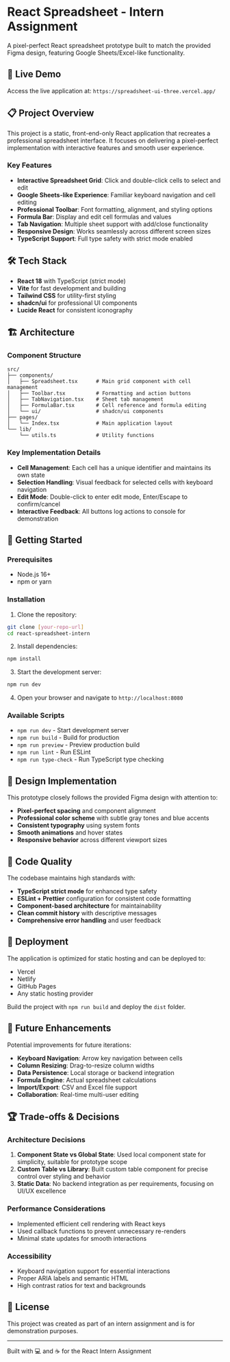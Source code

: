# React Spreadsheet - Intern Assignment

A pixel-perfect React spreadsheet prototype built to match the provided Figma design, featuring Google Sheets/Excel-like functionality.

## 🚀 Live Demo

Access the live application at: `https://spreadsheet-ui-three.vercel.app/`

## 📋 Project Overview

This project is a static, front-end-only React application that recreates a professional spreadsheet interface. It focuses on delivering a pixel-perfect implementation with interactive features and smooth user experience.

### Key Features

- **Interactive Spreadsheet Grid**: Click and double-click cells to select and edit
- **Google Sheets-like Experience**: Familiar keyboard navigation and cell editing
- **Professional Toolbar**: Font formatting, alignment, and styling options
- **Formula Bar**: Display and edit cell formulas and values
- **Tab Navigation**: Multiple sheet support with add/close functionality
- **Responsive Design**: Works seamlessly across different screen sizes
- **TypeScript Support**: Full type safety with strict mode enabled

## 🛠 Tech Stack

- **React 18** with TypeScript (strict mode)
- **Vite** for fast development and building
- **Tailwind CSS** for utility-first styling
- **shadcn/ui** for professional UI components
- **Lucide React** for consistent iconography

## 🏗 Architecture

### Component Structure
```
src/
├── components/
│   ├── Spreadsheet.tsx      # Main grid component with cell management
│   ├── Toolbar.tsx          # Formatting and action buttons
│   ├── TabNavigation.tsx    # Sheet tab management
│   ├── FormulaBar.tsx       # Cell reference and formula editing
│   └── ui/                  # shadcn/ui components
├── pages/
│   └── Index.tsx            # Main application layout
└── lib/
    └── utils.ts             # Utility functions
```

### Key Implementation Details

- **Cell Management**: Each cell has a unique identifier and maintains its own state
- **Selection Handling**: Visual feedback for selected cells with keyboard navigation
- **Edit Mode**: Double-click to enter edit mode, Enter/Escape to confirm/cancel
- **Interactive Feedback**: All buttons log actions to console for demonstration

## 🚀 Getting Started

### Prerequisites
- Node.js 16+ 
- npm or yarn

### Installation

1. Clone the repository:
```bash
git clone [your-repo-url]
cd react-spreadsheet-intern
```

2. Install dependencies:
```bash
npm install
```

3. Start the development server:
```bash
npm run dev
```

4. Open your browser and navigate to `http://localhost:8080`

### Available Scripts

- `npm run dev` - Start development server
- `npm run build` - Build for production
- `npm run preview` - Preview production build
- `npm run lint` - Run ESLint
- `npm run type-check` - Run TypeScript type checking

## 🎨 Design Implementation

This prototype closely follows the provided Figma design with attention to:

- **Pixel-perfect spacing** and component alignment
- **Professional color scheme** with subtle gray tones and blue accents
- **Consistent typography** using system fonts
- **Smooth animations** and hover states
- **Responsive behavior** across different viewport sizes

## 🔧 Code Quality

The codebase maintains high standards with:

- **TypeScript strict mode** for enhanced type safety
- **ESLint + Prettier** configuration for consistent code formatting
- **Component-based architecture** for maintainability
- **Clean commit history** with descriptive messages
- **Comprehensive error handling** and user feedback

## 🚀 Deployment

The application is optimized for static hosting and can be deployed to:

- Vercel
- Netlify
- GitHub Pages
- Any static hosting provider

Build the project with `npm run build` and deploy the `dist` folder.

## 🔮 Future Enhancements

Potential improvements for future iterations:

- **Keyboard Navigation**: Arrow key navigation between cells
- **Column Resizing**: Drag-to-resize column widths
- **Data Persistence**: Local storage or backend integration
- **Formula Engine**: Actual spreadsheet calculations
- **Import/Export**: CSV and Excel file support
- **Collaboration**: Real-time multi-user editing

## 🏆 Trade-offs & Decisions

### Architecture Decisions

1. **Component State vs Global State**: Used local component state for simplicity, suitable for prototype scope
2. **Custom Table vs Library**: Built custom table component for precise control over styling and behavior
3. **Static Data**: No backend integration as per requirements, focusing on UI/UX excellence

### Performance Considerations

- Implemented efficient cell rendering with React keys
- Used callback functions to prevent unnecessary re-renders
- Minimal state updates for smooth interactions

### Accessibility

- Keyboard navigation support for essential interactions
- Proper ARIA labels and semantic HTML
- High contrast ratios for text and backgrounds

## 📝 License

This project was created as part of an intern assignment and is for demonstration purposes.

---

Built with 💻 and ☕ for the React Intern Assignment
